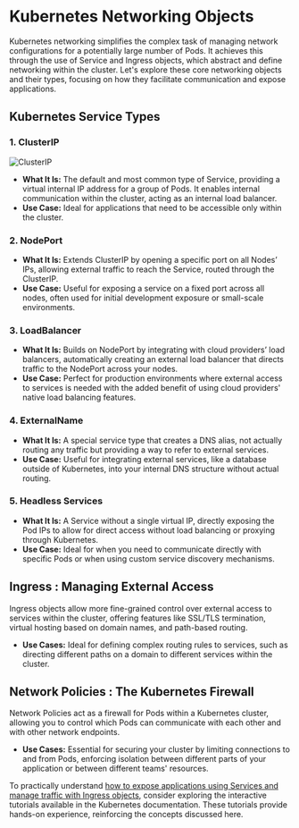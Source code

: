 # Kubernetes Networking Objects

Kubernetes networking simplifies the complex task of managing network configurations for a potentially large number of Pods. It achieves this through the use of Service and Ingress objects, which abstract and define networking within the cluster. Let's explore these core networking objects and their types, focusing on how they facilitate communication and expose applications.

## Kubernetes Service Types

### 1. **ClusterIP**

![ClusterIP](https://d36ai2hkxl16us.cloudfront.net/course-uploads/e0df7fbf-a057-42af-8a1f-590912be5460/p5puunzoutt5-ClusterIP.png)

- **What It Is:** The default and most common type of Service, providing a virtual internal IP address for a group of Pods. It enables internal communication within the cluster, acting as an internal load balancer.
- **Use Case:** Ideal for applications that need to be accessible only within the cluster.

### 2. **NodePort**


- **What It Is:** Extends ClusterIP by opening a specific port on all Nodes’ IPs, allowing external traffic to reach the Service, routed through the ClusterIP.
- **Use Case:** Useful for exposing a service on a fixed port across all nodes, often used for initial development exposure or small-scale environments.

### 3. **LoadBalancer**

- **What It Is:** Builds on NodePort by integrating with cloud providers’ load balancers, automatically creating an external load balancer that directs traffic to the NodePort across your nodes.
- **Use Case:** Perfect for production environments where external access to services is needed with the added benefit of using cloud providers' native load balancing features.

### 4. **ExternalName**

- **What It Is:** A special service type that creates a DNS alias, not actually routing any traffic but providing a way to refer to external services.
- **Use Case:** Useful for integrating external services, like a database outside of Kubernetes, into your internal DNS structure without actual routing.

### 5. **Headless Services**

- **What It Is:** A Service without a single virtual IP, directly exposing the Pod IPs to allow for direct access without load balancing or proxying through Kubernetes.
- **Use Case:** Ideal for when you need to communicate directly with specific Pods or when using custom service discovery mechanisms.

## Ingress : Managing External Access

Ingress objects allow more fine-grained control over external access to services within the cluster, offering features like SSL/TLS termination, virtual hosting based on domain names, and path-based routing.

- **Use Cases:** Ideal for defining complex routing rules to services, such as directing different paths on a domain to different services within the cluster.

## Network Policies : The Kubernetes Firewall

Network Policies act as a firewall for Pods within a Kubernetes cluster, allowing you to control which Pods can communicate with each other and with other network endpoints.

- **Use Cases:** Essential for securing your cluster by limiting connections to and from Pods, enforcing isolation between different parts of your application or between different teams' resources.

To practically understand [how to expose applications using Services and manage traffic with Ingress objects](https://kubernetes.io/docs/tutorials/kubernetes-basics/expose/expose-intro/), consider exploring the interactive tutorials available in the Kubernetes documentation. These tutorials provide hands-on experience, reinforcing the concepts discussed here.